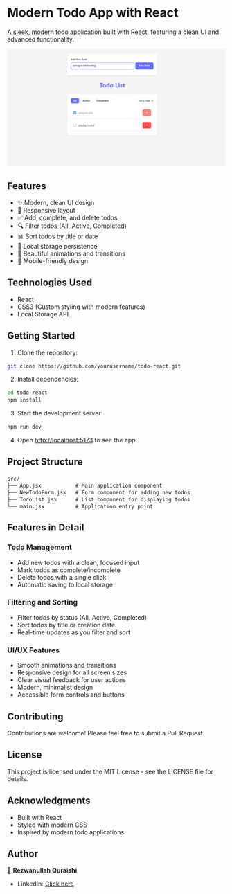 # Modern Todo App with React

A sleek, modern todo application built with React, featuring a clean UI and advanced functionality.

![Todo App Screenshot](ss.png)

## Features

- ✨ Modern, clean UI design
- 📱 Responsive layout
- ✅ Add, complete, and delete todos
- 🔍 Filter todos (All, Active, Completed)
- 📊 Sort todos by title or date
- 💾 Local storage persistence
- 🎨 Beautiful animations and transitions
- 📱 Mobile-friendly design

## Technologies Used

- React
- CSS3 (Custom styling with modern features)
- Local Storage API

## Getting Started

1. Clone the repository:
```bash
git clone https://github.com/yourusername/todo-react.git
```

2. Install dependencies:
```bash
cd todo-react
npm install
```

3. Start the development server:
```bash
npm run dev
```

4. Open [http://localhost:5173](http://localhost:5173) to see the app.

## Project Structure

```
src/
├── App.jsx           # Main application component
├── NewTodoForm.jsx   # Form component for adding new todos
├── TodoList.jsx      # List component for displaying todos
└── main.jsx          # Application entry point
```

## Features in Detail

### Todo Management
- Add new todos with a clean, focused input
- Mark todos as complete/incomplete
- Delete todos with a single click
- Automatic saving to local storage

### Filtering and Sorting
- Filter todos by status (All, Active, Completed)
- Sort todos by title or creation date
- Real-time updates as you filter and sort

### UI/UX Features
- Smooth animations and transitions
- Responsive design for all screen sizes
- Clear visual feedback for user actions
- Modern, minimalist design
- Accessible form controls and buttons

## Contributing

Contributions are welcome! Please feel free to submit a Pull Request.

## License

This project is licensed under the MIT License - see the LICENSE file for details.

## Acknowledgments

- Built with React
- Styled with modern CSS
- Inspired by modern todo applications

## Author

👤 **Rezwanullah Quraishi**

- LinkedIn: [Click here](https://www.linkedin.com/in/rezwanullah-quraishi-608314260/)
